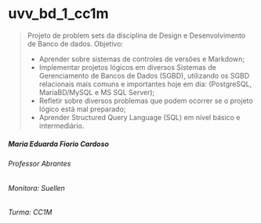 # uvv_bd_1_cc1m
>Projeto de problem sets da disciplina de Design e Desenvolvimento de Banco de dados. 
>Objetivo:
>- Aprender sobre sistemas de controles de versões e Markdown;
>- Implementar projetos lógicos em diversos Sistemas de Gerenciamento de Bancos de Dados (SGBD), utilizando os SGBD relacionais mais comuns e importantes hoje em dia: (PostgreSQL, MariaBD/MySQL e MS SQL Server);
>- Refletir sobre diversos problemas que podem ocorrer se o projeto lógico está mal preparado;
>- Aprender Structured Query Language (SQL) em nível básico e intermediário.
##### Maria Eduarda Fiorio Cardoso
######  Professor Abrantes
###### Monitora:  Suellen
###### Turma: CC1M
